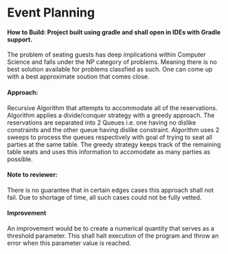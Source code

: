 # Event Planning

#### How to Build:  Project built using gradle and shall open in IDEs with Gradle support.


The problem of seating guests has deep implications within Computer Science and falls under the NP category of problems. Meaning there is no best solution available for problems classfied as such.  One can come up with a best approximate soution
that comes close.

#### Approach:  
  Recursive Algorithm that attempts to accommodate all of the reservations.
  Algorithm applies a divide/conquer strategy with a greedy approach.  The
  reservations are separated into 2 Queues i.e. one having no dislike constraints
  and the other queue having dislike constraint.  Algorithm uses 2 sweeps to
  process the queues respectively with goal of trying to seat all parties at the same table.
  The greedy strategy keeps track of the remaining table seats and uses this information to
  accomodate as many parties as possible.
  
#### Note to reviewer:
  There is no guarantee that in certain edges cases this approach shall not fail.
  Due to shortage of time, all such cases could not be fully vetted.


#### Improvement
   An improvement would be to create a numerical quantity that serves as a threshold parameter.
   This shall halt execution of the program and throw an error when this parameter value is reached.
  
